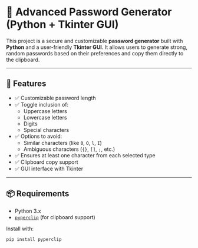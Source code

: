 # 🔐 Advanced Password Generator (Python + Tkinter GUI)

This project is a secure and customizable **password generator** built with **Python** and a user-friendly **Tkinter GUI**. It allows users to generate strong, random passwords based on their preferences and copy them directly to the clipboard.

---

## 🚀 Features

- ✅ Customizable password length
- ✅ Toggle inclusion of:
  - Uppercase letters
  - Lowercase letters
  - Digits
  - Special characters
- ✅ Options to avoid:
  - Similar characters (like `0`, `O`, `l`, `I`)
  - Ambiguous characters (`{}`, `[]`, `;`, etc.)
- ✅ Ensures at least one character from each selected type
- ✅ Clipboard copy support
- ✅ GUI interface with Tkinter


---

## 📦 Requirements

- Python 3.x
- [`pyperclip`](https://pypi.org/project/pyperclip/) (for clipboard support)

Install with:

```bash
pip install pyperclip
